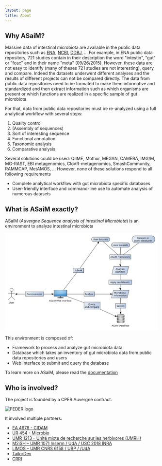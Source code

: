 ```yaml
---
layout: page
title: About
---
```


## Why ASaiM?

Massive data of intestinal microbiota are available in the public data repositories
such as [ENA](http://www.ebi.ac.uk/ena), [NCBI](http://www.ncbi.nlm.nih.gov/), 
[DDBJ](http://www.ddbj.nig.ac.jp/), ... 
For example, in ENA public data repository, 721 studies contain in their 
description the word "intestin", "gut" or "feac" and in their name "meta" 
(09/26/2015). 
However, these data are not easy to identify (many of theses 721 studies are not 
interesting), query and compare. 
Indeed the datasets underwent different analyses and the results of different
projects can not be compared directly.
The data from public data repositories need to be formated to make them
informative and standardized and then extract information such as which organisms 
are present or which functions are realized in a specific sample of gut microbiota.

For that, data from public data repositories must be re-analyzed using a full 
analytical workflow with several steps: 

1. Quality control
2. (Assembly of sequences)
3. Sort of interesting sequence
4. Functional annotation
5. Taxonomic analysis
6. Comparative analysis

Several solutions could be used: QIIME, Mothur, MEGAN, CAMERA, IMG/M, MG-RAST, 
EBI metagenomics, CloVR-metagenomics, SmashCommunity, RAMMCAP, 
MetAMOS, ... However, none of these solutions respond to all following requirements

- Complete analytical workflow with gut microbiota specific databases
- User-friendly interface and command-line use to automate analysis of numerous
datasets

## What is ASaiM exactly?

ASaiM (*Auvergne Sequence analysis of intestinal Microbiota*) is an environment 
to analyze intestinal microbiota

![ASaiM](assets/images/general_scheme.svg)

This environment is composed of:

- Framework to process and analyze gut microbiota data
- Database which takes an inventory of gut microbiota data from public data repositories 
and users
- Web interface to submit and query the database

To learn more on ASaiM, please read the [documentation](http://asaim.readthedocs.org/en/latest/)

## Who is involved?

The project is founded by a CPER Auvergne contract.

![FEDER logo](http://www.auvergne.fr/sites/default/files/drapeau_europe_auvergne.jpg)

It involved multiple partners:

 * [EA 4678 - CIDAM](http://www.u-clermont1.fr/cidam.html)
 * [UR 454 - Microbio](http://www6.clermont.inra.fr/microbiologie)
 * [UMR 1213 – Unité mixte de recherche sur les herbivores (UMRH)](http://www1.clermont.inra.fr/urh/)
 * [M2iSH – UMR 1071 Inserm / UdA / USC 2018 INRA](http://www.u-clermont1.fr/m2ish.html)
 * [LIMOS – UMR CNRS 6158 / UBP / /UdA ](http://limos.isima.fr/)
 * [TailorDev](http://tailordev.fr/)
 * [CRRI](https://crri.clermont-universite.fr/)


